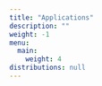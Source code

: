 ```yaml
---
title: "Applications"
description: ""
weight: -1
menu:
  main:
    weight: 4
distributions: null
---
```

